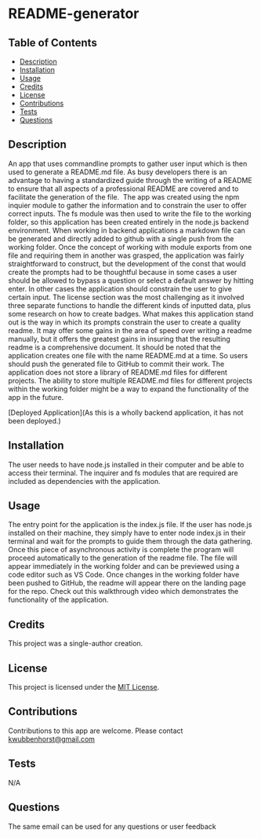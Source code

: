 # README-generator

## Table of Contents
- [Description](#description)
- [Installation](#installation)
- [Usage](#usage)
- [Credits](#credits)
- [License](#license)
- [Contributions](#contributions)
- [Tests](#tests)
- [Questions](#questions)

## Description
An app that uses commandline prompts to gather user input which is then used to generate a README.md file. As busy developers there is an advantage to having a standardized guide through the writing of a README to ensure that all aspects of a professional README are covered and to facilitate the generation of the file.  The app was created using the npm inquier module to gather the information and to constrain the user to offer correct inputs. The fs module was then used to write the file to the working folder, so this application has been created entirely in the node.js backend environment. When working in backend applications a markdown file can be generated and directly added to github with a single push from the working folder. Once the concept of working with module exports from one file and requiring them in another was grasped, the application was fairly straightforward to construct, but the development of the const that would create the prompts had to be thoughtful because in some cases a user should be allowed to bypass a question or select a default answer by hitting enter. In other cases the application should constrain the user to give certain input. The license section was the most challenging as it involved three separate functions to handle the different kinds of inputted data, plus some research on how to create badges. What makes this application stand out is the way in which its prompts constrain the user to create a quality readme. It may offer some gains in the area of speed over writing a readme manually, but it offers the greatest gains in insuring that the resulting readme is a comprehensive document.  It should be noted that the application creates one file with the name README.md at a time. So users should push the generated file to GitHub to commit their work.  The application does not store a library of README.md files for different projects.  The ability to store multiple README.md files for different projects within the working folder might be a way to expand the functionality of the app in the future. 

[Deployed Application](As this is a wholly backend application, it has not been deployed.)

## Installation
The user needs to have node.js installed in their computer and be able to access their terminal. The inquirer and fs modules that are required are included as dependencies with the application.

## Usage
The entry point for the application is the index.js file. If the user has node.js installed on their machine, they simply have to enter node index.js in their terminal and wait for the prompts to guide them through the data gathering. Once this piece of asynchronous activity is complete the program will proceed automatically to the generation of the readme file. The file will appear immediately in the working folder and can be previewed using a code editor such as VS Code.  Once changes in the working folder have been pushed to GitHub, the readme will appear there on the landing page for the repo.  Check out this walkthrough video which demonstrates the functionality of the application.




## Credits
This project was a single-author creation.


## License
This project is licensed under the [MIT License](./LICENSE-MIT).

## Contributions
Contributions to this app are welcome.  Please contact kwubbenhorst@gmail.com

## Tests
N/A

## Questions
The same email can be used for any questions or user feedback
